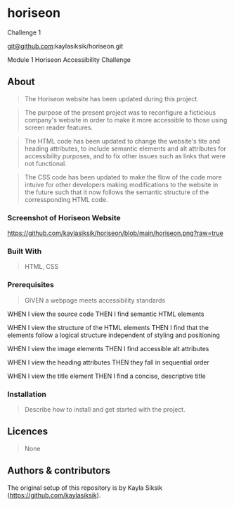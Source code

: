# horiseon
Challenge 1 


git@github.com:kaylasiksik/horiseon.git

  Module 1 Horiseon Accessibility Challenge


## About

> The Horiseon website has been updated during this project.

> The purpose of the present project was to reconfigure a ficticious company's website in order to make it more accessible to those using screen reader features. 

> The HTML code has been updated to change the website's tite and heading attributes, to include semantic elements and alt attributes for accessibility purposes, and to fix other issues such as links that were not functional. 

> The CSS code has been updated to make the flow of the code more intuive for other developers making modifications to the website in the future such that it now follows the semantic structure of the corressponding HTML code. 


### Screenshot of Horiseon Website

https://github.com/kaylasiksik/horiseon/blob/main/horiseon.png?raw=true


### Built With

> HTML, CSS


### Prerequisites

> GIVEN a webpage meets accessibility standards

WHEN I view the source code
THEN I find semantic HTML elements

WHEN I view the structure of the HTML elements
THEN I find that the elements follow a logical structure independent of styling and positioning

WHEN I view the image elements
THEN I find accessible alt attributes

WHEN I view the heading attributes
THEN they fall in sequential order

WHEN I view the title element
THEN I find a concise, descriptive title

### Installation

> Describe how to install and get started with the project.

## Licences 

> None


## Authors & contributors

The original setup of this repository is by Kayla Siksik (https://github.com/kaylasiksik).



